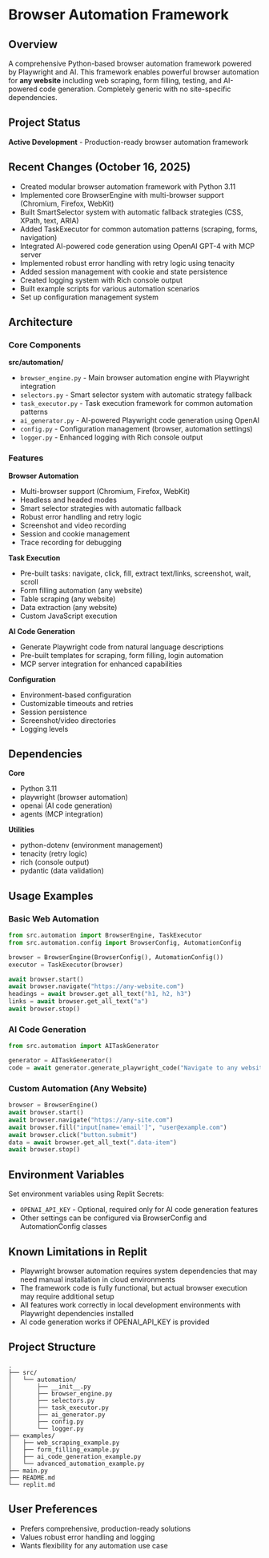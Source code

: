 # Browser Automation Framework

## Overview
A comprehensive Python-based browser automation framework powered by Playwright and AI. This framework enables powerful browser automation for **any website** including web scraping, form filling, testing, and AI-powered code generation. Completely generic with no site-specific dependencies.

## Project Status
**Active Development** - Production-ready browser automation framework

## Recent Changes (October 16, 2025)
- Created modular browser automation framework with Python 3.11
- Implemented core BrowserEngine with multi-browser support (Chromium, Firefox, WebKit)
- Built SmartSelector system with automatic fallback strategies (CSS, XPath, text, ARIA)
- Added TaskExecutor for common automation patterns (scraping, forms, navigation)
- Integrated AI-powered code generation using OpenAI GPT-4 with MCP server
- Implemented robust error handling with retry logic using tenacity
- Added session management with cookie and state persistence
- Created logging system with Rich console output
- Built example scripts for various automation scenarios
- Set up configuration management system

## Architecture

### Core Components

**src/automation/**
- `browser_engine.py` - Main browser automation engine with Playwright integration
- `selectors.py` - Smart selector system with automatic strategy fallback
- `task_executor.py` - Task execution framework for common automation patterns
- `ai_generator.py` - AI-powered Playwright code generation using OpenAI
- `config.py` - Configuration management (browser, automation settings)
- `logger.py` - Enhanced logging with Rich console output

### Features

**Browser Automation**
- Multi-browser support (Chromium, Firefox, WebKit)
- Headless and headed modes
- Smart selector strategies with automatic fallback
- Robust error handling and retry logic
- Screenshot and video recording
- Session and cookie management
- Trace recording for debugging

**Task Execution**
- Pre-built tasks: navigate, click, fill, extract text/links, screenshot, wait, scroll
- Form filling automation (any website)
- Table scraping (any website)
- Data extraction (any website)
- Custom JavaScript execution

**AI Code Generation**
- Generate Playwright code from natural language descriptions
- Pre-built templates for scraping, form filling, login automation
- MCP server integration for enhanced capabilities

**Configuration**
- Environment-based configuration
- Customizable timeouts and retries
- Session persistence
- Screenshot/video directories
- Logging levels

## Dependencies

**Core**
- Python 3.11
- playwright (browser automation)
- openai (AI code generation)
- agents (MCP integration)

**Utilities**
- python-dotenv (environment management)
- tenacity (retry logic)
- rich (console output)
- pydantic (data validation)

## Usage Examples

### Basic Web Automation
```python
from src.automation import BrowserEngine, TaskExecutor
from src.automation.config import BrowserConfig, AutomationConfig

browser = BrowserEngine(BrowserConfig(), AutomationConfig())
executor = TaskExecutor(browser)

await browser.start()
await browser.navigate("https://any-website.com")
headings = await browser.get_all_text("h1, h2, h3")
links = await browser.get_all_text("a")
await browser.stop()
```

### AI Code Generation
```python
from src.automation import AITaskGenerator

generator = AITaskGenerator()
code = await generator.generate_playwright_code("Navigate to any website and extract all headings")
```

### Custom Automation (Any Website)
```python
browser = BrowserEngine()
await browser.start()
await browser.navigate("https://any-site.com")
await browser.fill("input[name='email']", "user@example.com")
await browser.click("button.submit")
data = await browser.get_all_text(".data-item")
await browser.stop()
```

## Environment Variables

Set environment variables using Replit Secrets:
- `OPENAI_API_KEY` - Optional, required only for AI code generation features
- Other settings can be configured via BrowserConfig and AutomationConfig classes

## Known Limitations in Replit

- Playwright browser automation requires system dependencies that may need manual installation in cloud environments
- The framework code is fully functional, but actual browser execution may require additional setup
- All features work correctly in local development environments with Playwright dependencies installed
- AI code generation works if OPENAI_API_KEY is provided

## Project Structure
```
.
├── src/
│   └── automation/
│       ├── __init__.py
│       ├── browser_engine.py
│       ├── selectors.py
│       ├── task_executor.py
│       ├── ai_generator.py
│       ├── config.py
│       └── logger.py
├── examples/
│   ├── web_scraping_example.py
│   ├── form_filling_example.py
│   ├── ai_code_generation_example.py
│   └── advanced_automation_example.py
├── main.py
├── README.md
└── replit.md
```

## User Preferences
- Prefers comprehensive, production-ready solutions
- Values robust error handling and logging
- Wants flexibility for any automation use case
